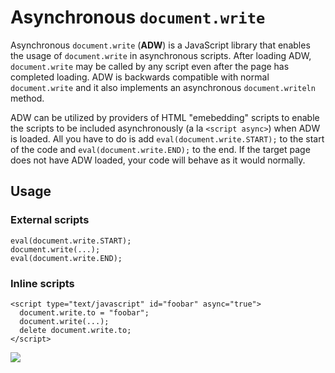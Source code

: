 Asynchronous `document.write`
===========================

Asynchronous `document.write` (**ADW**) is a JavaScript library that enables the usage
of `document.write` in asynchronous scripts. After loading ADW, `document.write` may
be called by any script even after the page has completed loading. ADW is backwards
compatible with normal `document.write` and it also implements an asynchronous
`document.writeln` method.

ADW can be utilized by providers of HTML "emebedding" scripts to enable the scripts to
be included asynchronously (a la `<script async>`) when ADW is loaded. All you have to
do is add `eval(document.write.START);` to the start of the code and
`eval(document.write.END);` to the end. If the target page does not have ADW loaded,
your code will behave as it would normally.

Usage
-----

### External scripts

    eval(document.write.START);
    document.write(...);
    eval(document.write.END);


### Inline scripts

    <script type="text/javascript" id="foobar" async="true">
      document.write.to = "foobar";
      document.write(...);
      delete document.write.to;
    </script>



![](//in.getclicky.com/212712ns.gif)
